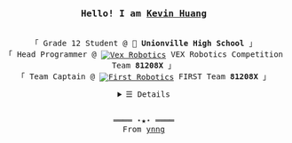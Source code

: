 <h3 align="center"><samp>Hello! I am <b><a rel="nofollow noopener noreferrer" target="_blank" href="https://www.ynng.ca">Kevin Huang</a></b></samp></h3>

<p align="center"><br>
  <samp>
    「 Grade 12 Student @ 🏫 <b>Unionville High School</b> 」<br>
    「 Head Programmer @ <a href="https://www.vex.com/competition"> <img align="center" alt="Vex Robotics" height = "16px" src = "https://raw.githubusercontent.com/Ynng/Ynng/master/vex.png"></a> VEX Robotics Competition Team <b>81208X</b> 」<br>
    「 Team Captain @ <a href="https://www.firstinspires.org/robotics/frc"><img align="center" alt="First Robotics" height = "16px" src = "https://raw.githubusercontent.com/Ynng/Ynng/master/first.jpg"></a> FIRST Team <b>81208X</b> 」<br>
  </samp>
</p>

<details align="center">
   <summary> <samp>&#9776; Details</samp></summary>
   <p align="center">
     <br>
      <a href="https://github.com/ynng?tab=repositories" target="_blank"><img alt="Code" src="https://img.shields.io/badge/-code-000000?style=flat-square&logo=Plex&logoColor=white"></a>
      <a href="https://github.com/ynng?tab=repositories&language=python" target="_blank"><img alt="Python" src="https://img.shields.io/badge/-Python-3572A5?style=flat-square&logo=Python&logoColor=white"></a>
      <a href="https://github.com/ynng?tab=repositories&language=javascript" target="_blank"><img alt="Javascript" src="https://img.shields.io/badge/-Javascript-f1e05a?style=flat-square&logo=Javascript&logoColor=white"></a>
      <a href="https://github.com/ynng?tab=repositories&language=c%2B%2B" target="_blank"><img alt="C++" src="https://img.shields.io/badge/-C%2B%2B-f34b7d?style=flat-square&logo=C%2B%2B&logoColor=white"></a>
      <a href="https://github.com/ynng?tab=repositories&language=go" target="_blank"><img alt="Go" src="https://img.shields.io/badge/-Go-375eab?style=flat-square&logo=Go&logoColor=white"></a>
      <a href="https://github.com/ynng?tab=repositories&language=java" target="_blank"><img alt="Java" src="https://img.shields.io/badge/-Java-b07219?style=flat-square&logo=Java&logoColor=white"></a>
      <a href="https://github.com/ynng?tab=repositories&language=html" target="_blank"><img alt="HTML" src="https://img.shields.io/badge/-HTML-e34c26?style=flat-square"></a>
  <br>
  <img src="https://github-readme-stats.vercel.app/api?username=ynng&show_icons=true&hide_border=true&hide=issues&title_color=5391FE&icon_color=000000&text_color=555"></img><br>
    Check out my <a rel="nofollow noopener noreferrer" target="_blank" href="https://www.ynng.ca/resume.pdf">Resumé</a><br>
    <img align="middle" height="24px" src="https://raw.githubusercontent.com/Ynng/Ynng/master/dmoj.png"/>
    <img align="middle" alt="Youtube Link" height = "24px" src = "https://raw.githubusercontent.com/Ynng/Ynng/master/youtube.png"/>
    <img align="middle" alt="Steam Link" height = "24px" src = "https://raw.githubusercontent.com/Ynng/Ynng/master/steam.png"/>
    <img align="middle" alt="Gmail" height = "24px" src = "https://raw.githubusercontent.com/Ynng/Ynng/master/gmail.png"/>
    <img align="middle" alt="LinkedIn Link" height = "24px" src = "https://raw.githubusercontent.com/Ynng/Ynng/master/linkedin.png"/>
    <img align="middle" alt="Instagram Link" height = "24px" src = "https://raw.githubusercontent.com/Ynng/Ynng/master/instagram.png"/>
    <img align="middle" alt="Anilist Link" height = "24px" src = "https://raw.githubusercontent.com/Ynng/Ynng/master/anilist.png"/>
    <img align="middle" alt="Score Saber (Beat Saber) Link" height = "24px" src = "https://raw.githubusercontent.com/Ynng/Ynng/master/beatsaber.png"/>
    </br>
    </br>
     <a href="https://github.com/ynng?tab=followers" target="_blank"><img alt="Updates" src="https://img.shields.io/badge/--000000?style=flat-square&logo=RSS&logoColor=white"></a>
     <a href="https://github.com/ynng" target="_blank"><img alt="ynng" src="https://badges.pufler.dev/visits/ynng/ynng?logo=GitHub&label=visits&color=success&logoColor=white&style=flat-square"/></a>
     <a href="https://github.com/ynng/ynng" target="_blank"><img alt="GitHub hits" src="https://img.shields.io/github/last-commit/ynng/ynng?label=profile%20updated&style=flat-square"></a>
  </samp>
  </p>
</details>
<br>
<samp>
  <p align="center">
    ════ ⋆★⋆ ════<br>
    From <a href="https://github.com/ynng/ynng">ynng</a>
  </p>
</samp>
